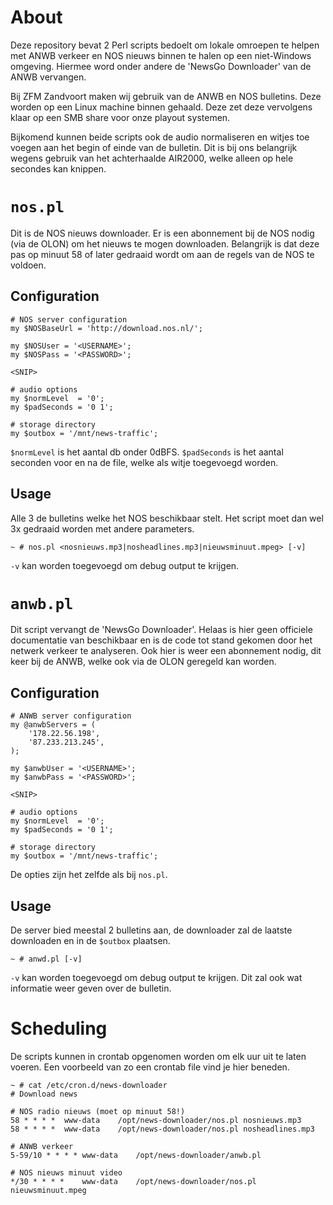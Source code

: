 About
=====

Deze repository bevat 2 Perl scripts bedoelt om lokale omroepen te helpen met ANWB verkeer en NOS nieuws binnen te halen op een niet-Windows omgeving.
Hiermee word onder andere de 'NewsGo Downloader' van de ANWB vervangen.

Bij ZFM Zandvoort maken wij gebruik van de ANWB en NOS bulletins. Deze worden op een Linux machine binnen gehaald. Deze zet deze vervolgens klaar op een SMB share voor onze playout systemen.

Bijkomend kunnen beide scripts ook de audio normaliseren en witjes toe voegen aan het begin of einde van de bulletin. Dit is bij ons belangrijk wegens gebruik van het achterhaalde AIR2000, welke alleen op hele secondes kan knippen.

`nos.pl`
========

Dit is de NOS nieuws downloader. Er is een abonnement bij de NOS nodig (via de OLON) om het nieuws te mogen downloaden.
Belangrijk is dat deze pas op minuut 58 of later gedraaid wordt om aan de regels van de NOS te voldoen.

Configuration
-------------

```
# NOS server configuration
my $NOSBaseUrl = 'http://download.nos.nl/';

my $NOSUser = '<USERNAME>';
my $NOSPass = '<PASSWORD>';

<SNIP>

# audio options
my $normLevel  = '0';
my $padSeconds = '0 1';

# storage directory
my $outbox = '/mnt/news-traffic';
```

`$normLevel` is het aantal db onder 0dBFS.
`$padSeconds` is het aantal seconden voor en na de file, welke als witje toegevoegd worden.

Usage
-----

Alle 3 de bulletins welke het NOS beschikbaar stelt. Het script moet dan wel 3x gedraaid worden met andere parameters.

```
~ # nos.pl <nosnieuws.mp3|nosheadlines.mp3|nieuwsminuut.mpeg> [-v]
```

`-v` kan worden toegevoegd om debug output te krijgen.


`anwb.pl`
=========

Dit script vervangt de 'NewsGo Downloader'. Helaas is hier geen officiele documentatie van beschikbaar en is de code tot stand gekomen door het netwerk verkeer te analyseren.
Ook hier is weer een abonnement nodig, dit keer bij de ANWB, welke ook via de OLON geregeld kan worden.

Configuration
-------------

```
# ANWB server configuration
my @anwbServers = (
    '178.22.56.198',
    '87.233.213.245',
);

my $anwbUser = '<USERNAME>';
my $anwbPass = '<PASSWORD>';

<SNIP>

# audio options
my $normLevel  = '0';
my $padSeconds = '0 1';

# storage directory
my $outbox = '/mnt/news-traffic';
```

De opties zijn het zelfde als bij `nos.pl`.

Usage
-----

De server bied meestal 2 bulletins aan, de downloader zal de laatste downloaden en in de `$outbox` plaatsen.

```
~ # anwd.pl [-v]
```

`-v` kan worden toegevoegd om debug output te krijgen. Dit zal ook wat informatie weer geven over de bulletin.


Scheduling
==========

De scripts kunnen in crontab opgenomen worden om elk uur uit te laten voeren. Een voorbeeld van zo een crontab file vind je hier beneden.

```
~ # cat /etc/cron.d/news-downloader 
# Download news

# NOS radio nieuws (moet op minuut 58!)
58 * * * *  www-data    /opt/news-downloader/nos.pl nosnieuws.mp3
58 * * * *  www-data    /opt/news-downloader/nos.pl nosheadlines.mp3

# ANWB verkeer
5-59/10 * * * * www-data    /opt/news-downloader/anwb.pl

# NOS nieuws minuut video
*/30 * * * *    www-data    /opt/news-downloader/nos.pl nieuwsminuut.mpeg
```

